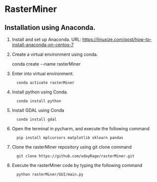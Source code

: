 # RasterMiner

## Installation using Anaconda.

1. Install and set up Anaconda. URL:   https://linuxize.com/post/how-to-install-anaconda-on-centos-7
2. Create a virtual environment using conda.

     conda create --name rasterMiner
     
3. Enter into virtual environment. 

         conda activate rasterMiner
     
4. Install python using Conda.  

         conda install python
 
5. Install GDAL using Conda

         conda install gdal
         
6. Open the terminal in pycharm, and execute the following command

         pip install mplcursors matplotlib sklearn pandas
         
7. Clone the rasterMiner repository using git clone command

         git clone https://github.com/udayRage/rasterMiner.git

8. Execute the rasterMiner code by typing the following command

         python rasterMiner/GUI/main.py
          
     
          
